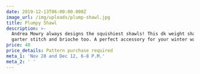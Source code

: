 ```yaml
---
date: 2019-12-13T06:00:00.000Z
image_url: /img/uploads/plump-shawl.jpg
title: Plumpy Shawl
description: >-
  Andrea Mowry always designs the squishiest shawls! This dk weight shawl has
  garter stitch and brioche too. A perfect accessory for your winter wardrobe.
price: 40
price_details: Pattern purchase required
meta_1: 'Nov 28 and Dec 12, 6-8 P.M.'
meta_2: ' '
---
```


